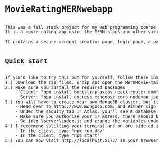<pre>
<h1>MovieRatingMERNwebapp</h1>
This was a full stack project for my web programming course at Rowan in the spring of 2024
It is a movie rating app using the MERN stack and other various technologies like vite, axios, cors, bcrypt, jwts

It contains a secure account creation page, login page, a page for all CRUD operations, about page and dummy contact us page

<h2>Quick start</h2>
If you'd like to try this out for yourself, follow these instructions:
1.) Download the zip files, unzip and open the MernMovie-main folder in your IDE
2.) Make sure you install the required packages
    - Client: "npm install bootstrap axios react-router-dom"
    - Server: "npm install express mongoose cors nodemon jsonwebtoken bcrypt cookie-parser"
3.) You will have to create your own MongoDB cluster, but it is fairly simple to set up. 
    - Head over to https://www.mongodb.com/ and either sign in or sign up, create a cluster and call it whatever you'd like.
    - Under the secuity tab in Atlas, you'll see a database access button where you can create a new database user, set one up with a user/pass of your choosing
    - Make sure you authorize your IP adress, there should be a yellow warning popup towards the top of the screen if your IP isn't authorized for the cluster
    - Go into \server\index.js and change the variables under the "Mongo" comment to your values, should be around line 12
4.) I recommend splitting your terminal and on one side cd into \client and cd into \server on the other
    - In the client, type "npm run dev"
    - In the client, type "npm start"
5.) You can now visit http://localhost:5173/ in your browser to see the website in action!
</pre>
